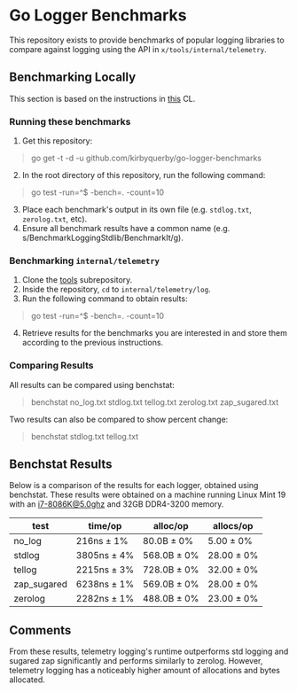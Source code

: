 # Go Logger Benchmarks

This repository exists to provide benchmarks of popular logging libraries to compare against logging using the API in `x/tools/internal/telemetry`.

## Benchmarking Locally
This section is based on the instructions in [this](https://go-review.googlesource.com/c/tools/+/212078) CL.
### Running these benchmarks
1. Get this repository:
> go get -t -d -u github.com/kirbyquerby/go-logger-benchmarks
2. In the root directory of this repository, run the following command:
> go test -run=^$ -bench=. -count=10
3. Place each benchmark's output in its own file (e.g. `stdlog.txt`, `zerolog.txt`, etc).
4. Ensure all benchmark results have a common name (e.g. s/BenchmarkLoggingStdlib/BenchmarkIt/g).



### Benchmarking `internal/telemetry`
1. Clone the [tools](https://golang.org/x/tools) subrepository.
2. Inside the repository, `cd` to `internal/telemetry/log`.
3. Run the following command to obtain results:
> go test -run=^$ -bench=. -count=10
4. Retrieve results for the benchmarks you are interested in and store them according to the previous instructions.

### Comparing Results
All results can be compared using benchstat:
> benchstat no_log.txt stdlog.txt tellog.txt zerolog.txt zap_sugared.txt

Two results can also be compared to show percent change:
> benchstat stdlog.txt tellog.txt
## Benchstat Results
Below is a comparison of the results for each logger, obtained using benchstat. These results were obtained on a machine running Linux Mint 19 with an i7-8086K@5.0ghz and 32GB DDR4-3200 memory.




| test       | time/op     | alloc/op    | allocs/op      |
|------------|-------------|-------------|----------------|
|no_log      | 216ns ± 1%  | 80.0B ± 0%  | 5.00 ± 0%      |
|stdlog      | 3805ns ± 4% | 568.0B ± 0% | 28.00 ± 0%     |
|tellog      | 2215ns ± 3% | 728.0B ± 0% | 32.00 ± 0%     |
|zap_sugared | 6238ns ± 1% | 569.0B ± 0% | 28.00 ± 0%     |
|zerolog     | 2282ns ± 1% | 488.0B ± 0% | 23.00 ± 0%     |

## Comments

From these results, telemetry logging's runtime outperforms std logging and sugared zap significantly and performs similarly to zerolog. However, telemetry logging has a noticeably higher amount of allocations and bytes allocated.